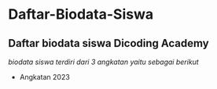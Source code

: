 Daftar-Biodata-Siswa
==
Daftar biodata siswa Dicoding Academy
--
*biodata siswa terdiri dari 3 angkatan yaitu sebagai berikut*
- Angkatan 2023
